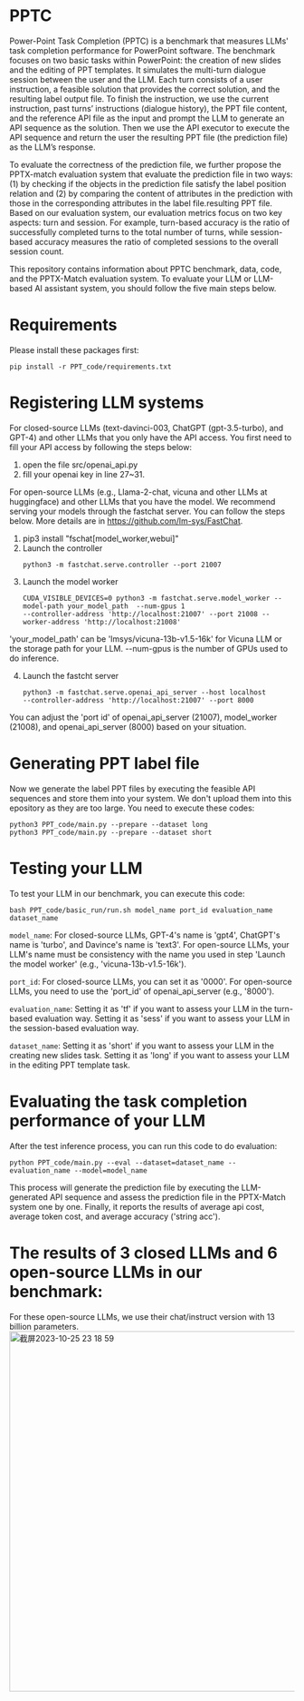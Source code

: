 # PPTC
Power-Point Task Completion (PPTC) is a benchmark that measures LLMs' task completion performance for PowerPoint software. The benchmark focuses on two basic tasks
within PowerPoint: the creation of new slides and the editing of PPT templates. It simulates the multi-turn dialogue session between the user and the LLM. Each turn consists of a user instruction, a feasible solution that provides the correct solution, and the resulting label output file. To finish the instruction, we use the current instruction, past turns’ instructions (dialogue history), the PPT file content, and the reference API file as the input and prompt the LLM to generate an API sequence as the solution. Then we use the API executor to execute the API sequence and return the user the resulting PPT file (the prediction file) as the LLM’s response.

To evaluate the correctness of the prediction file, we further propose the PPTX-match evaluation system that evaluate the prediction file in two ways: (1) by checking if the objects in
the prediction file satisfy the label position relation and (2) by comparing the content of attributes in the prediction with those in the corresponding attributes in the label file.resulting PPT file. Based on our evaluation system, our evaluation metrics focus on two key aspects: turn and session. For example, turn-based accuracy is the ratio of successfully completed turns to the total number of turns, while session-based accuracy measures the ratio of completed sessions to the overall session count.

This repository contains information about PPTC benchmark, data, code, and the PPTX-Match evaluation system. To evaluate your LLM or LLM-based AI assistant system, you should follow the five main steps below.

# Requirements
Please install these packages first:
```
pip install -r PPT_code/requirements.txt
```

# Registering LLM systems

For closed-source LLMs (text-davinci-003, ChatGPT (gpt-3.5-turbo), and GPT-4) and other LLMs that you only have the API access. You first need to fill your API access by following the steps below:

1. open the file src/openai_api.py
2. fill your openai key in line 27~31.

For open-source LLMs (e.g., Llama-2-chat, vicuna and other LLMs at huggingface) and other LLMs that you have the model. We recommend serving your models through the fastchat server. You can follow the steps below. More details are in https://github.com/lm-sys/FastChat. 

1. pip3 install "fschat[model_worker,webui]" 
2. Launch the controller
   ```
   python3 -m fastchat.serve.controller --port 21007
   ```
3. Launch the model worker
   ```
   CUDA_VISIBLE_DEVICES=0 python3 -m fastchat.serve.model_worker --model-path your_model_path  --num-gpus 1
   --controller-address 'http://localhost:21007' --port 21008 --worker-address 'http://localhost:21008'
   ```
'your_model_path' can be 'lmsys/vicuna-13b-v1.5-16k' for Vicuna LLM or the storage path for your LLM. --num-gpus is the number of GPUs used to do inference.

4. Launch the fastcht server
   ```
   python3 -m fastchat.serve.openai_api_server --host localhost
   --controller-address 'http://localhost:21007' --port 8000
   ```
You can adjust the 'port id' of openai_api_server (21007), model_worker (21008), and openai_api_server (8000) based on your situation. 

# Generating PPT label file
Now we generate the label PPT files by executing the feasible API sequences and store them into your system. We don't upload them into this epository as they are too large.
You need to execute these codes:
   ```
   python3 PPT_code/main.py --prepare --dataset long
   python3 PPT_code/main.py --prepare --dataset short  
   ```
# Testing your LLM 
To test your LLM in our benchmark, you can execute this code:
   ```
   bash PPT_code/basic_run/run.sh model_name port_id evaluation_name dataset_name 
   ```
```model_name```: For closed-source LLMs, GPT-4's name is 'gpt4', ChatGPT's name is 'turbo', and Davince's name is 'text3'. 
For open-source LLMs, your LLM's name must be consistency with the name you used in step 'Launch the model worker' (e.g., 'vicuna-13b-v1.5-16k').

```port_id```: For closed-source LLMs, you can set it as '0000'. 
For open-source LLMs, you need to use the 'port_id' of openai_api_server (e.g., '8000').

```evaluation_name```: Setting it as 'tf' if you want to assess your LLM in the turn-based evaluation way.
Setting it as 'sess' if you want to assess your LLM in the session-based evaluation way.

```dataset_name```: Setting it as 'short' if you want to assess your LLM in the creating new slides task.
Setting it as 'long' if you want to assess your LLM in the editing PPT template task.

# Evaluating the task completion performance of your LLM
After the test inference process, you can run this code to do evaluation:
```
python PPT_code/main.py --eval --dataset=dataset_name --evaluation_name --model=model_name
```
This process will generate the prediction file by executing the LLM-generated API sequence and assess the prediction file in the PPTX-Match system one by one. Finally, it reports the results of average api cost, average token cost, and average accuracy ('string acc').

# The results of 3 closed LLMs and 6 open-source LLMs in our benchmark:
For these open-source LLMs, we use their chat/instruct version with 13 billion parameters.
<img width="635" alt="截屏2023-10-25 23 18 59" src="https://github.com/gydpku/PPTC/assets/58905134/c5010986-22ef-4f86-9f42-4eeaabe5d488">


